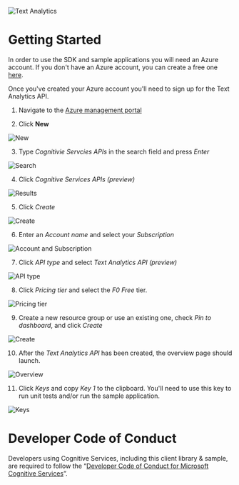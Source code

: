 ![Text Analytics](Images/TextAnalytics.png)

Getting Started
==============
In order to use the SDK and sample applications you will need an Azure account. If you don't have an Azure account, you can create a free one [here](https://azure.microsoft.com/en-us/free/).

Once you've created your Azure account you'll need to sign up for the Text Analytics API.

1. Navigate to the [Azure management portal](https://portal.azure.com)

2. Click **New**

  ![New](Images/01-getting-started/01-new.PNG)

3. Type _Cognitivie Servcies APIs_ in the search field and press _Enter_

  ![Search](Images/01-getting-started/02-search.png)

4. Click _Cognitive Services APIs (preview)_

  ![Results](Images/01-getting-started/03-results.png)

5. Click _Create_

  ![Create](Images/01-getting-started/04-create.png)

6. Enter an _Account name_ and select your _Subscription_

  ![Account and Subscription](Images/01-getting-started/05-account-and-subscription.png)

7. Click _API type_ and select _Text Analytics API (preview)_

  ![API type](Images/01-getting-started/06-api-type.png)

8. Click _Pricing tier_ and select the _F0 Free_ tier.

  ![Pricing tier](Images/01-getting-started/07-pricing-tier.png)

9. Create a new resource group or use an existing one, check _Pin to dashboard_, and click _Create_

  ![Create](Images/01-getting-started/08-create.png)

10. After the _Text Analytics API_ has been created, the overview page should launch.

  ![Overview](Images/01-getting-started/09-overview.png)

11. Click _Keys_ and copy _Key 1_ to the clipboard. You'll need to use this key to run unit tests and/or run the sample application.

  ![Keys](Images/01-getting-started/10-keys.png)

Developer Code of Conduct
=======

Developers using Cognitive Services, including this client library & sample, are required to follow the “[Developer Code of Conduct for Microsoft Cognitive Services](http://go.microsoft.com/fwlink/?LinkId=698895)”.
